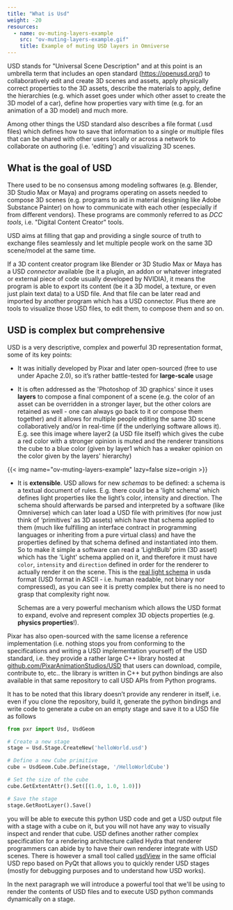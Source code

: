 ```yaml
---
title: "What is Usd"
weight: -20
resources:
  - name: ov-muting-layers-example
    src: "ov-muting-layers-example.gif"
    title: Example of muting USD layers in Omniverse
---
```


USD stands for "Universal Scene Description" and at this point is an umbrella term that includes an open standard (https://openusd.org/) to collaboratively edit and create 3D scenes and assets, apply physically correct properties to the 3D assets, describe the materials to apply, define the hierarchies (e.g. which asset goes under which other asset to create the 3D model of a car), define how properties vary with time (e.g. for an animation of a 3D model) and much more.

Among other things the USD standard also describes a file format (.usd files) which defines how to save that information to a single or multiple files that can be shared with other users locally or across a network to collaborate on authoring (i.e. 'editing') and visualizing 3D scenes.

## What is the goal of USD

There used to be no consensus among modeling softwares (e.g. Blender, 3D Studio Max or Maya) and programs operating on assets needed to compose 3D scenes (e.g. programs to aid in material designing like Adobe Substance Painter) on how to communicate with each other (especially if from different vendors). These programs are commonly referred to as _DCC tools_, i.e. "Digital Content Creator" tools.

USD aims at filling that gap and providing a single source of truth to exchange files seamlessly and let multiple people work on the same 3D scene/model at the same time.

If a 3D content creator program like Blender or 3D Studio Max or Maya has a USD _connector_ available (be it a plugin, an addon or whatever integrated or external piece of code usually developed by NVIDIA), it means the program is able to export its content (be it a 3D model, a texture, or even just plain text data) to a USD file. And that file can be later read and imported by another program which has a USD connector. Plus there are tools to visualize those USD files, to edit them, to compose them and so on.

## USD is complex but comprehensive

USD is a very descriptive, complex and powerful 3D representation format, some of its key points:

* It was initially developed by Pixar and later open-sourced (free to use under Apache 2.0), so it’s rather battle-tested for **large-scale** usage

* It is often addressed as the 'Photoshop of 3D graphics' since it uses **layers** to compose a final component of a scene (e.g. the color of an asset can be overridden in a stronger layer, but the other colors are retained as well - one can always go back to it or compose them together) and it allows for multiple people editing the same 3D scene collaboratively and/or in real-time (if the underlying software allows it). E.g. see this image where layer2 (a USD file itself) which gives the cube a red color with a stronger opinion is muted and the renderer transitions the cube to a blue color (given by layer1 which has a weaker opinion on the color given by the layers' hierarchy)

<!-- spellchecker-disable -->

{{< img name="ov-muting-layers-example" lazy=false size=origin >}}

<!-- spellchecker-enable -->

* It is **extensible**. USD allows for new _schemas_ to be defined: a schema is a textual document of rules. E.g. there could be a 'light schema' which defines light properties like the light’s color, intensity and direction. The schema should afterwards be parsed and interpreted by a software (like Omniverse) which can later load a USD file with primitives (for now just think of ‘primitives’ as 3D assets) which have that schema applied to them (much like fulfilling an interface contract in programming languages or inheriting from a pure virtual class) and have the properties defined by that schema defined and instantiated into them. So to make it simple a software can read a ‘LightBulb’ prim (3D asset) which has the 'Light' schema applied on it, and therefore it must have `color`, `intensity` and `direction` defined in order for the renderer to actually render it on the scene. This is the [real light schema](https://github.com/PixarAnimationStudios/OpenUSD/blob/release/pxr/usd/usdLux/schema.usda) in usda format (USD format in ASCII - i.e. human readable, not binary nor compressed), as you can see it is pretty complex but there is no need to grasp that complexity right now.

    Schemas are a very powerful mechanism which allows the USD format to expand, evolve and represent complex 3D objects properties (e.g. **physics properties**!).

Pixar has also open-sourced with the same license a reference implementation (i.e. nothing stops you from conforming to the specifications and writing a USD implementation yourself) of the USD standard, i.e. they provide a rather large C++ library hosted at [github.com/PixarAnimationStudios/USD](https://github.com/PixarAnimationStudios/OpenUSD) that users can download, compile, contribute to, etc.. the library is written in C++ but python bindings are also available in that same repository to call USD APIs from Python programs.

It has to be noted that this library doesn’t provide any renderer in itself, i.e. even if you clone the repository, build it, generate the python bindings and write code to generate a cube on an empty stage and save it to a USD file as follows

```python
from pxr import Usd, UsdGeom

# Create a new stage
stage = Usd.Stage.CreateNew('helloWorld.usd')

# Define a new Cube primitive
cube = UsdGeom.Cube.Define(stage, '/HelloWorldCube')

# Set the size of the cube
cube.GetExtentAttr().Set([(1.0, 1.0, 1.0)])

# Save the stage
stage.GetRootLayer().Save()
```

you will be able to execute this python USD code and get a USD output file with a stage with a cube on it, but you will not have any way to visually inspect and render that cube. USD defines another rather complex specification for a rendering architecture called Hydra that renderer programmers can abide by to have their own renderer integrate with USD scenes. There is however a small tool called [usdView](https://docs.omniverse.nvidia.com/usdview/latest/overview.html) in the same official USD repo based on PyQt that allows you to quickly render USD stages (mostly for debugging purposes and to understand how USD works).

In the next paragraph we will introduce a powerful tool that we'll be using to render the contents of USD files and to execute USD python commands dynamically on a stage.